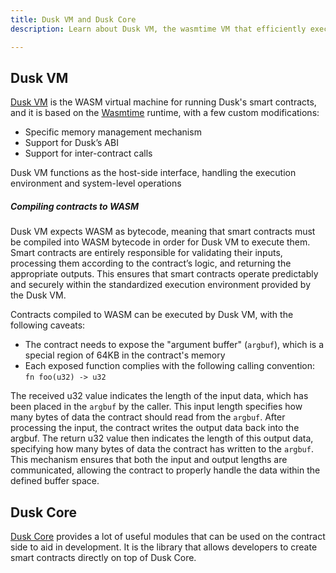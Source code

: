 ```yaml
---
title: Dusk VM and Dusk Core
description: Learn about Dusk VM, the wasmtime VM that efficiently executes smart contracts on Dusk.

---
```


## Dusk VM

<a href="https://github.com/dusk-network/rusk/tree/master/vm" target="_blank">Dusk VM</a> is the WASM virtual machine for running Dusk's smart contracts, and it is based on the <a href="https://wasmtime.dev" target="_blank">Wasmtime</a> runtime, with a few custom modifications:
- Specific memory management mechanism
- Support for Dusk’s ABI
- Support for inter-contract calls 

Dusk VM functions as the host-side interface, handling the execution environment and system-level operations

##### Compiling contracts to WASM

Dusk VM expects WASM as bytecode, meaning that smart contracts must be compiled into WASM bytecode in order for Dusk VM to execute them. Smart contracts are entirely responsible for validating their inputs, processing them according to the contract’s logic, and returning the appropriate outputs. This ensures that smart contracts operate predictably and securely within the standardized execution environment provided by the Dusk VM.

Contracts compiled to WASM can be executed by Dusk VM, with the following caveats:
- The contract needs to expose the "argument buffer" (`argbuf`), which is a special region of 64KB in the contract's memory
- Each exposed function complies with the following calling convention: `fn foo(u32) -> u32`

The received u32 value indicates the length of the input data, which has been placed in the `argbuf` by the caller. This input length specifies how many bytes of data the contract should read from the `argbuf`. After processing the input, the contract writes the output data back into the argbuf. The return u32 value then indicates the length of this output data, specifying how many bytes of data the contract has written to the `argbuf`. This mechanism ensures that both the input and output lengths are communicated, allowing the contract to properly handle the data within the defined buffer space.

## Dusk Core

<a href="https://github.com/dusk-network/rusk/tree/master/core" target="_blank">Dusk Core</a> provides a lot of useful modules that can be used on the contract side to aid in development. It is the library that allows developers to create smart contracts directly on top of Dusk Core.
